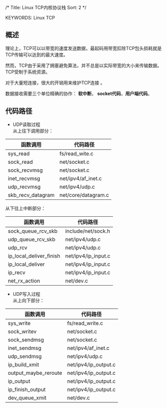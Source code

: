 /* 
 Title: Linux TCP内核协议栈
 Sort: 2
 */
 
KEYWORDS: Linux TCP


## 概述  

理论上，TCP可以以带宽的速度发送数据，最起码用带宽扣除TCP包头损耗就是TCP传输可以达到的最大速度。

然而，TCP由于采用了拥塞避免算法，并不总是以实际带宽的大小来传输数据。TCP受制于系统资源。

对于大量短连接，很大的开销用来维护TCP连接 。

数据接收需要三个单位精确的协作： **软中断**， **socket代码**，**用户端代码**。

## 代码路径  

- UDP读取过程  
  从上往下调用部分：  
  
|函数调用 | 代码路径 |
| --------- | --------- |
| sys_read | fs/read_wite.c |
| sock_read | net/socket.c |
| sock_recvmsg | net/socket.c |
| inet_recvmsg | net/ipv4/af_inet.c |
| udp_recvmsg | net/ipv4/udp.c |
| skb_recv_datagram | net/core/datagram.c |

从下往上中断部分：  

|函数调用 |代码路径 |
|----|----|
|sock_queue_rcv_skb |include/net/sock.h|
|udp_queue_rcv_skb |net/ipv4/udp.c|
|udp_rcv |net/ipv4/udp.c|
|ip_local_deliver_finish| net/ipv4/ip_input.c|
|ip_local_deliver |net/ipv4/ip_input.c|
|ip_recv|net/ipv4/ip_input.c|
|net_rx_action|net/dev.c|

- UDP写入过程  
从上向下部分：  

|函数调用|代码路径|
|----|----|
|sys_write|fs/read_write.c|
|sock_writev|net/socket.c|
|sock_sendmsg|net/socket.c|
|inet_sendmsg|net/ipv4/af_inet.c|
|udp_sendmsg|net/ipv4/udp.c|
|ip_build_xmit|net/ipv4/ip_output.c|
|output_maybe_reroute|net/ipv4/ip_output.c|
|ip_output|net/ipv4/ip_output.c|
|ip_finish_output|net/ipv4/ip_output.c|
|dev_queue_xmit|net/dev.c|



